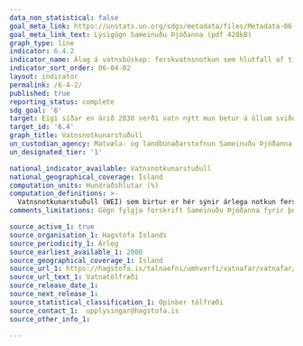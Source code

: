 ```yaml
---
data_non_statistical: false
goal_meta_link: https://unstats.un.org/sdgs/metadata/files/Metadata-06-04-02.pdf
goal_meta_link_text: Lýsigögn Sameinuðu Þjóðanna (pdf 428kB)
graph_type: line
indicator: 6.4.2
indicator_name: Álag á vatnsbúskap: ferskvatnsnotkun sem hlutfall af tiltækum ferskvatnsauðlindum.
indicator_sort_order: 06-04-02
layout: indicator
permalink: /6-4-2/
published: true
reporting_status: complete
sdg_goal: '6'
target: Eigi síðar en árið 2030 verði vatn nýtt mun betur á öllum sviðum. Sjálfbær vatnsnotkun verði tryggð í því skyni að koma í veg fyrir vatnsskort. Jafnframt verði dregið verulega úr fjölda þeirra sem þjást af vatnsskorti.
target_id: '6.4'
graph_title: Vatnsnotkunarstuðull
un_custodian_agency: Matvæla- og landbúnaðarstofnun Sameinuðu Þjóðanna (FAO)
un_designated_tier: '1'

national_indicator_available: Vatnsnotkunarstuðull
national_geographical_coverage: Ísland
computation_units: Hundraðshlutar (%)
computation_definitions: >-
  Vatnsnotkunarstuðull (WEI) sem birtur er hér sýnir árlega notkun ferskvatns á Íslandi sem hlutfall af langtímameðaltali endurnýjanlegra vatnsauðlinda. Hér telst með hverskyns notkun á ferskvatni að undanskilinni notkun í vatnsaflsvirkjunum.
comments_limitations: Gögn fylgja forskrift Sameinuðu Þjóðanna fyrir þennan mælikvarða. Þessi mælikvarði var fundin í samstarfi við málefnasérfræðinga.

source_active_1: true
source_organisation_1: Hagstofa Íslands
source_periodicity_1: Árleg
source_earliest_available_1: 2000
source_geographical_coverage_1: Ísland
source_url_1: https://hagstofa.is/talnaefni/umhverfi/vatnafar/vatnafar/
source_url_text_1: Vatnatölfræði
source_release_date_1:
source_next_release_1:
source_statistical_classification_1: Opinber tölfræði
source_contact_1:  upplysingar@hagstofa.is
source_other_info_1:

---
```

